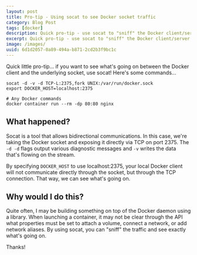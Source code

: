 ```yaml
---
layout: post
title: Pro-tip - Using socat to see Docker socket traffic 
category: Blog Post
tags: [docker]
description: Quick pro-tip - use socat to "sniff" the Docker client/server traffic
excerpt: Quick pro-tip - use socat to "sniff" the Docker client/server traffic
image: /images/
uuid: 6d1d2057-0a89-494a-b871-2cd2b3f9bc1c 
---
```



Quick little pro-tip... if you want to see what's going on between the Docker client and the underlying socket, use socat! Here's some commands...


```
socat -d -v -d TCP-L:2375,fork UNIX:/var/run/docker.sock
export DOCKER_HOST=localhost:2375

# Any Docker commands
docker container run --rm -dp 80:80 nginx
```

## What happened?

Socat is a tool that allows bidirectional communications. In this case, we're taking the Docker socket and exposing it directly via TCP on port 2375. The `-d -d` flags output various diagnostic messages and `-v` writes the data that's flowing on the stream.

By specifying `DOCKER_HOST` to use localhost:2375, your local Docker client will not communicate directly through the socket, but through the TCP connection. That way, we can see what's going on.


## Why would I do this?

Quite often, I may be building something on top of the Docker daemon using a library. When launching a container, it may not be clear through the API what properties must be set to attach a volume, connect a network, or add network aliases. By using socat, you can "sniff" the traffic and see exactly what's going on.

Thanks!
